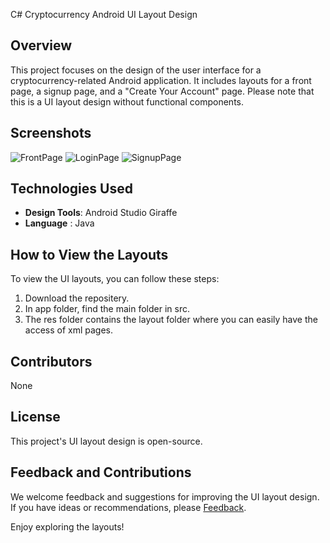 C# Cryptocurrency Android UI Layout Design

## Overview
This project focuses on the design of the user interface for a cryptocurrency-related Android application. It includes layouts for a front page, a signup page, and a "Create Your Account" page. Please note that this is a UI layout design without functional components.

## Screenshots
![FrontPage](https://github.com/Qirrat098/Cryptocurrency/assets/123289505/54b6324c-bb72-4709-b996-7967d440ceee)
![LoginPage](https://github.com/Qirrat098/Cryptocurrency/assets/123289505/2dd2b6a8-2767-41bb-8b49-9876c27b6095)
![SignupPage](https://github.com/Qirrat098/Cryptocurrency/assets/123289505/03998996-c797-4ee7-8c79-0e75f4898dbd)


## Technologies Used
- **Design Tools**: Android Studio Giraffe
- **Language**    : Java 

## How to View the Layouts
To view the UI layouts, you can follow these steps:
1. Download the repositery.
2. In app folder, find the main folder in src.
3. The res folder contains the layout folder where you can easily have the access of xml pages. 

## Contributors
None

## License
This project's UI layout design is open-source. 

## Feedback and Contributions
We welcome feedback and suggestions for improving the UI layout design. If you have ideas or recommendations, please [Feedback](https://github.com/Qirrat098/Cryptocurrency).

Enjoy exploring the layouts!

